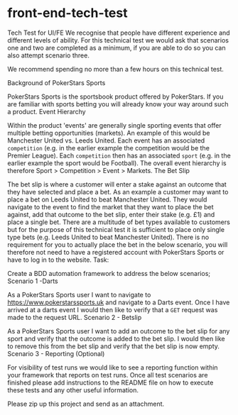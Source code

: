 # front-end-tech-test

Tech Test for UI/FE
We recognise that people have different experience and different levels of ability. For this technical test we would ask that scenarios one and two are completed as a minimum, if you are able to do so you can also attempt scenario three.

We recommend spending no more than a few hours on this technical test.

Background of PokerStars Sports

PokerStars Sports is the sportsbook product offered by PokerStars. If you are familiar with sports betting you will already know your way around such a product.
Event Hierarchy

Within the product 'events' are generally single sporting events that offer multiple betting opportunities (markets). An example of this would be Manchester United vs. Leeds United. Each event has an associated `competition` (e.g. in the earlier example the competition would be the Premier League). Each `competition` then has an associated `sport` (e.g. in the earlier example the sport would be Football). The overall event hierarchy is therefore Sport > Competition > Event > Markets.
The Bet Slip

The bet slip is where a customer will enter a stake against an outcome that they have selected and place a bet. As an example a customer may want to place a bet on Leeds United to beat Manchester United. They would navigate to the event to find the market that they want to place the bet against, add that outcome to the bet slip, enter their stake (e.g. £1) and place a single bet.
There are a multitude of bet types available to customers but for the purpose of this technical test it is sufficient to place only single type bets (e.g. Leeds United to beat Manchester United).
There is no requirement for you to actually place the bet in the below scenario, you will therefore not need to have a registered account with PokerStars Sports or have to log in to the website.
Task:

Create a BDD automation framework to address the below scenarios;
Scenario 1 -Darts

As a PokerStars Sports user I want to navigate to https://www.pokerstarssports.uk and navigate to a Darts event. Once I have arrived at a darts event I would then like to verify that a `GET` request was made to the request URL.
Scenario 2 - Betslip

As a PokerStars Sports user I want to add an outcome to the bet slip for any sport and verify that the outcome is added to the bet slip. I would then like to remove this from the bet slip and verify that the bet slip is now empty.
Scenario 3 - Reporting (Optional)

For visibility of test runs we would like to see a reporting function within your framework that reports on test runs.
Once all test scenarios are finished please add instructions to the README file on how to execute these tests and any other useful information.

Please zip up this project and send as an attachment.
